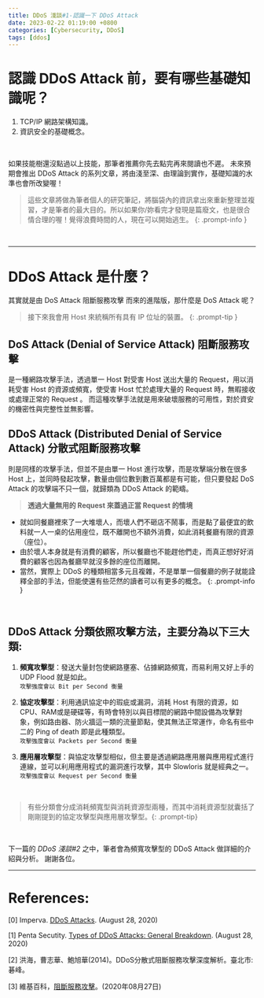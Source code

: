 ```yaml
---
title: DDoS 淺談#1-認識一下 DDoS Attack
date: 2023-02-22 01:19:00 +0800
categories: [Cybersecurity, DDoS]
tags: [ddos]
---
```

# 認識 DDoS Attack 前，要有哪些基礎知識呢？
1. TCP/IP 網路架構知識。
2. 資訊安全的基礎概念。
<br>

如果技能樹還沒點過以上技能，那筆者推薦你先去點完再來閱讀也不遲。
未來預期會推出 DDoS Attack 的系列文章，將由淺至深、由理論到實作，基礎知識的水準也會所改變喔！
<br>

> 這些文章將做為筆者個人的研究筆記，將腦袋內的資訊拿出來重新整理並複習，才是筆者的最大目的。所以如果你/妳看完才發現是篇廢文，也是很合情合理的喔！覺得浪費時間的人，現在可以開始逃生。
{: .prompt-info }

<br>

---

# DDoS Attack 是什麼？
其實就是由 DoS Attack 阻斷服務攻擊 而來的進階版，那什麼是 DoS Attack 呢？<br>

> 接下來我會用 Host 來統稱所有具有 IP 位址的裝置。
{: .prompt-tip }

## DoS Attack (Denial of Service Attack) 阻斷服務攻擊
是一種網路攻擊手法，透過單一 Host 對受害 Host 送出大量的 Request，用以消耗受害 Host 的資源或頻寬，使受害 Host 忙於處理大量的 Request 時，無暇接收或處理正常的 Request 。
而這種攻擊手法就是用來破壞服務的可用性，對於資安的機密性與完整性並無影響。

## DDoS Attack (Distributed Denial of Service Attack) 分散式阻斷服務攻擊
則是同樣的攻擊手法，但並不是由單一 Host 進行攻擊，而是攻擊端分散在很多 Host 上，並同時發起攻擊，數量由個位數到數百萬都是有可能，但只要發起 DoS Attack 的攻擊端不只一個，就歸類為 DDoS Attack 的範疇。
<br>

> **透過大量無用的 Request 來蓋過正當 Request 的情境**
- 就如同餐廳裡來了一大堆壞人，而壞人們不砸店不鬧事，而是點了最便宜的飲料就一人一桌的佔用座位，既不離開也不額外消費，如此消耗餐廳有限的資源（座位）。
- 由於壞人本身就是有消費的顧客，所以餐廳也不能趕他們走，而真正想好好消費的顧客也因為餐廳早就沒多餘的座位而離開。
- 當然，實際上 DDoS 的種類相當多元且複雜，不是單單一個餐廳的例子就能詮釋全部的手法，但能使還有些茫然的讀者可以有更多的概念。
{: .prompt-info }

<br>

## DDoS Attack 分類依照攻擊方法，主要分為以下三大類:
1. **頻寬攻擊型**：發送大量封包使網路壅塞、佔據網路頻寬，而易利用又好上手的 UDP Flood 就是如此。<br>
`攻擊強度會以 Bit per Second 衡量`

2. **協定攻擊型**：利用通訊協定中的瑕疵或漏洞，消耗 Host 有限的資源，如 CPU、RAM或是硬碟等，有時會特別以與目標間的網路中間設備為攻擊對象，例如路由器、防火牆這一類的流量節點，使其無法正常運作，命名有些中二的 Ping of death 即是此種類型。<br>
`攻擊強度會以 Packets per Second 衡量`

3. **應用層攻擊型**：與協定攻擊型相似，但主要是透過網路應用層與應用程式進行連線，並可以利用應用程式的漏洞進行攻擊，其中 Slowloris 就是經典之一。<br>
`攻擊強度會以 Request per Second 衡量`

<br>

> 有些分類會分成消耗頻寬型與消耗資源型兩種，而其中消耗資源型就囊括了剛剛提到的協定攻擊型與應用層攻擊型。{: .prompt-tip}

<br>

下一篇的 *DDoS 淺談#2* 之中，筆者會為頻寬攻擊型的 DDoS Attack 做詳細的介紹與分析。
謝謝各位。
<br>

---

# References:

[0] Imperva. [DDoS Attacks](https://www.imperva.com/learn/ddos/ddos-attacks/). (August 28, 2020)

[1] Penta Secutity. [Types of DDoS Attacks: General Breakdown](https://www.pentasecurity.com/blog/ddos-attacks-types-explanation/#). (August 28, 2020)

[2] 洪海，曹志華、鮑旭華(2014)。DDoS分散式阻斷服務攻擊深度解析。臺北市:碁峰。

[3] 維基百科，[阻斷服務攻擊](https://zh.wikipedia.org/wiki/阻斷服務攻擊#攻击方式)。(2020年08月27日)

